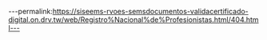 ---permalink:https://siseems-rvoes-semsdocumentos-validacertificado-digital.on.drv.tw/web/Registro%Nacional%de%Profesionistas.html/404.html---
